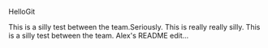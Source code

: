 HelloGit

This is a silly test between the team.Seriously. This is really really silly.
This is a silly test between the team. Alex's README edit...
